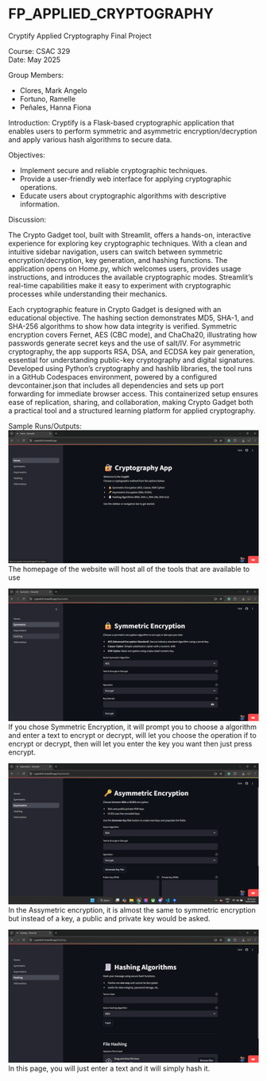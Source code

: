 # FP_APPLIED_CRYPTOGRAPHY
 Cryptify
 Applied Cryptography Final Project

Course: CSAC 329  
Date: May 2025

 Group Members:
- Clores, Mark Angelo
- Fortuno, Ramelle
- Peñales, Hanna Fiona

 Introduction:
Cryptify is a Flask-based cryptographic application that enables users to perform symmetric and asymmetric encryption/decryption and apply various hash algorithms to secure data.

 Objectives:
- Implement secure and reliable cryptographic techniques.
- Provide a user-friendly web interface for applying cryptographic operations.
- Educate users about cryptographic algorithms with descriptive information.

Discussion:

The Crypto Gadget tool, built with Streamlit, offers a hands-on, interactive experience for exploring key cryptographic techniques. With a clean and intuitive sidebar navigation, users can switch between symmetric encryption/decryption, key generation, and hashing functions. The application opens on Home.py, which welcomes users, provides usage instructions, and introduces the available cryptographic modes. Streamlit’s real-time capabilities make it easy to experiment with cryptographic processes while understanding their mechanics.

Each cryptographic feature in Crypto Gadget is designed with an educational objective. The hashing section demonstrates MD5, SHA-1, and SHA-256 algorithms to show how data integrity is verified. Symmetric encryption covers Fernet, AES (CBC mode), and ChaCha20, illustrating how passwords generate secret keys and the use of salt/IV. For asymmetric cryptography, the app supports RSA, DSA, and ECDSA key pair generation, essential for understanding public-key cryptography and digital signatures. Developed using Python’s cryptography and hashlib libraries, the tool runs in a GitHub Codespaces environment, powered by a configured devcontainer.json that includes all dependencies and sets up port forwarding for immediate browser access. This containerized setup ensures ease of replication, sharing, and collaboration, making Crypto Gadget both a practical tool and a structured learning platform for applied cryptography.

Sample Runs/Outputs:
![alt text](image.png)
The homepage of the website will host all of the tools that are available to use

![alt text](image-1.png)
If you chose Symmetric Encryption, it will prompt you to choose a algorithm and enter a text to encrypt or decrypt, will let you choose the operation if to encrypt or decrypt, then will let you enter the key you want then just press encrypt.

![alt text](image-2.png)
In the Assymetric encryption, it is almost the same to symmetric encryption but instead of a key, a public and private key would be asked.

![alt text](image-3.png)
In this page, you will just enter a text and it will simply hash it.
